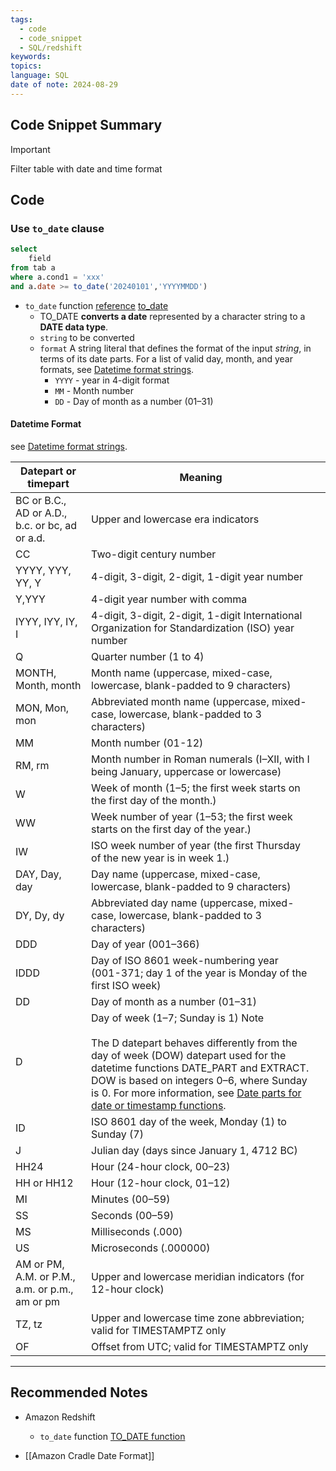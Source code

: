 ```yaml
---
tags:
  - code
  - code_snippet
  - SQL/redshift
keywords: 
topics: 
language: SQL
date of note: 2024-08-29
---
```


## Code Snippet Summary

>[!important] 
>Filter table with date and time format

## Code

### Use `to_date` clause

```sql
select
    field
from tab a
where a.cond1 = 'xxx'
and a.date >= to_date('20240101','YYYYMMDD')
```

- `to_date` function [reference](https://docs.aws.amazon.com/redshift/latest/dg/r_TO_DATE_function.html) [to_date](https://spark.apache.org/docs/latest/api/sql/index.html#to_date)
	- TO_DATE **converts a date** represented by a character string to a **DATE data type**.
	- `string` to be converted
	- `format` A string literal that defines the format of the input _string_, in terms of its date parts. For a list of valid day, month, and year formats, see [Datetime format strings](https://docs.aws.amazon.com/redshift/latest/dg/r_FORMAT_strings.html).
		- `YYYY` - year in 4-digit format
		- `MM` - Month number
		- `DD` - Day of month as a number (01–31)

#### Datetime Format

see [Datetime format strings](https://docs.aws.amazon.com/redshift/latest/dg/r_FORMAT_strings.html).

| Datepart or timepart                           | Meaning                                                                                                                                                                                                                                                                                                                                                                                   |     |
| ---------------------------------------------- | ----------------------------------------------------------------------------------------------------------------------------------------------------------------------------------------------------------------------------------------------------------------------------------------------------------------------------------------------------------------------------------------- | --- |
| BC or B.C., AD or A.D., b.c. or bc, ad or a.d. | Upper and lowercase era indicators                                                                                                                                                                                                                                                                                                                                                        |     |
| CC                                             | Two-digit century number                                                                                                                                                                                                                                                                                                                                                                  |     |
| YYYY, YYY, YY, Y                               | 4-digit, 3-digit, 2-digit, 1-digit year number                                                                                                                                                                                                                                                                                                                                            |     |
| Y,YYY                                          | 4-digit year number with comma                                                                                                                                                                                                                                                                                                                                                            |     |
| IYYY, IYY, IY, I                               | 4-digit, 3-digit, 2-digit, 1-digit International Organization for Standardization (ISO) year number                                                                                                                                                                                                                                                                                       |     |
| Q                                              | Quarter number (1 to 4)                                                                                                                                                                                                                                                                                                                                                                   |     |
| MONTH, Month, month                            | Month name (uppercase, mixed-case, lowercase, blank-padded to 9 characters)                                                                                                                                                                                                                                                                                                               |     |
| MON, Mon, mon                                  | Abbreviated month name (uppercase, mixed-case, lowercase, blank-padded to 3 characters)                                                                                                                                                                                                                                                                                                   |     |
| MM                                             | Month number (01-12)                                                                                                                                                                                                                                                                                                                                                                      |     |
| RM, rm                                         | Month number in Roman numerals (I–XII, with I being January, uppercase or lowercase)                                                                                                                                                                                                                                                                                                      |     |
| W                                              | Week of month (1–5; the first week starts on the first day of the month.)                                                                                                                                                                                                                                                                                                                 |     |
| WW                                             | Week number of year (1–53; the first week starts on the first day of the year.)                                                                                                                                                                                                                                                                                                           |     |
| IW                                             | ISO week number of year (the first Thursday of the new year is in week 1.)                                                                                                                                                                                                                                                                                                                |     |
| DAY, Day, day                                  | Day name (uppercase, mixed-case, lowercase, blank-padded to 9 characters)                                                                                                                                                                                                                                                                                                                 |     |
| DY, Dy, dy                                     | Abbreviated day name (uppercase, mixed-case, lowercase, blank-padded to 3 characters)                                                                                                                                                                                                                                                                                                     |     |
| DDD                                            | Day of year (001–366)                                                                                                                                                                                                                                                                                                                                                                     |     |
| IDDD                                           | Day of ISO 8601 week-numbering year (001-371; day 1 of the year is Monday of the first ISO week)                                                                                                                                                                                                                                                                                          |     |
| DD                                             | Day of month as a number (01–31)                                                                                                                                                                                                                                                                                                                                                          |     |
| D                                              | Day of week (1–7; Sunday is 1) Note<br><br>The D datepart behaves differently from the day of week (DOW) datepart used for the datetime functions DATE_PART and EXTRACT. DOW is based on integers 0–6, where Sunday is 0. For more information, see [Date parts for date or timestamp functions](https://docs.aws.amazon.com/redshift/latest/dg/r_Dateparts_for_datetime_functions.html). |     |
| ID                                             | ISO 8601 day of the week, Monday (1) to Sunday (7)                                                                                                                                                                                                                                                                                                                                        |     |
| J                                              | Julian day (days since January 1, 4712 BC)                                                                                                                                                                                                                                                                                                                                                |     |
| HH24                                           | Hour (24-hour clock, 00–23)                                                                                                                                                                                                                                                                                                                                                               |     |
| HH or HH12                                     | Hour (12-hour clock, 01–12)                                                                                                                                                                                                                                                                                                                                                               |     |
| MI                                             | Minutes (00–59)                                                                                                                                                                                                                                                                                                                                                                           |     |
| SS                                             | Seconds (00–59)                                                                                                                                                                                                                                                                                                                                                                           |     |
| MS                                             | Milliseconds (.000)                                                                                                                                                                                                                                                                                                                                                                       |     |
| US                                             | Microseconds (.000000)                                                                                                                                                                                                                                                                                                                                                                    |     |
| AM or PM, A.M. or P.M., a.m. or p.m., am or pm | Upper and lowercase meridian indicators (for 12-hour clock)                                                                                                                                                                                                                                                                                                                               |     |
| TZ, tz                                         | Upper and lowercase time zone abbreviation; valid for TIMESTAMPTZ only                                                                                                                                                                                                                                                                                                                    |     |
| OF                                             | Offset from UTC; valid for TIMESTAMPTZ only                                                                                                                                                                                                                                                                                                                                               |     |





-----------
##  Recommended Notes

- Amazon Redshift
	- `to_date` function [TO_DATE function](https://docs.aws.amazon.com/redshift/latest/dg/r_TO_DATE_function.html)

- [[Amazon Cradle Date Format]]